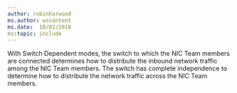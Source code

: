 ```yaml
---
author: robinharwood
ms.author: wscontent
ms.date:  10/02/2018
ms:topic: include
---
```


With Switch Dependent modes, the switch to which the NIC Team members are connected determines how to distribute the inbound network traffic among the NIC Team members. The switch has complete independence to determine how to distribute the network traffic across the NIC Team members.